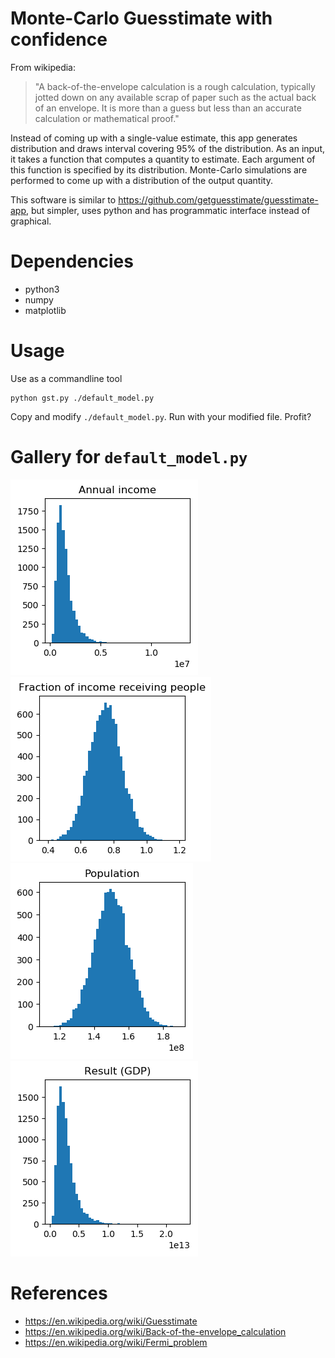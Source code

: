 # Monte-Carlo Guesstimate with confidence

From wikipedia:

> "A back-of-the-envelope calculation is a rough calculation, typically jotted down on any available scrap of paper such as the actual back of an envelope. It is more than a guess but less than an accurate calculation or mathematical proof."

Instead of coming up with a single-value estimate, this app generates distribution and draws interval covering 95% of the distribution.
As an input, it takes a function that computes a quantity to estimate.
Each argument of this function is specified by its distribution.
Monte-Carlo simulations are performed to come up with a distribution of the output quantity.


This software is similar to
<https://github.com/getguesstimate/guesstimate-app>, but simpler, uses python
and has programmatic interface instead of graphical.

# Dependencies

* python3
* numpy
* matplotlib

# Usage

Use as a commandline tool
```{.bash}
python gst.py ./default_model.py
```

Copy and modify `./default_model.py`.
Run with your modified file. Profit?

# Gallery for `default_model.py`

![](Annual_income.png)
![](Fraction_of_income_receiving_people.png)
![](Population.png)
![](Result_(GDP).png)

# References

* <https://en.wikipedia.org/wiki/Guesstimate>
* <https://en.wikipedia.org/wiki/Back-of-the-envelope_calculation>
* <https://en.wikipedia.org/wiki/Fermi_problem>

